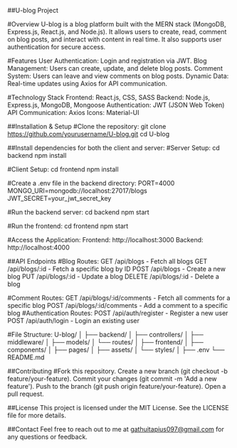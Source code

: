 ##U-blog Project

#Overview
U-blog is a blog platform built with the MERN stack (MongoDB, Express.js, React.js, and Node.js).
It allows users to create, read, comment on blog posts, and interact with content in real time.
It also supports user authentication for secure access.

#Features
User Authentication: Login and registration via JWT.
Blog Management: Users can create, update, and delete blog posts.
Comment System: Users can leave and view comments on blog posts.
Dynamic Data: Real-time updates using Axios for API communication.

#Technology Stack
Frontend: React.js, CSS, SASS
Backend: Node.js, Express.js, MongoDB, Mongoose
Authentication: JWT (JSON Web Token)
API Communication: Axios
Icons: Material-UI

##Installation & Setup
#Clone the repository:
git clone https://github.com/yourusername/U-blog.git
cd U-blog

##Install dependencies for both the client and server:
#Server Setup:
cd backend
npm install

#Client Setup:
cd frontend
npm install

#Create a .env file in the backend directory:
PORT=4000
MONGO_URI=mongodb://localhost:27017/blogs
JWT_SECRET=your_jwt_secret_key

#Run the backend server:
cd backend
npm start

#Run the frontend:
cd frontend
npm start

#Access the Application:
Frontend: http://localhost:3000
Backend: http://localhost:4000

##API Endpoints
#Blog Routes:
GET /api/blogs - Fetch all blogs
GET /api/blogs/:id - Fetch a specific blog by ID
POST /api/blogs - Create a new blog
PUT /api/blogs/:id - Update a blog
DELETE /api/blogs/:id - Delete a blog

#Comment Routes:
GET /api/blogs/:id/comments - Fetch all comments for a specific blog
POST /api/blogs/:id/comments - Add a comment to a specific blog
#Authentication Routes:
POST /api/auth/register - Register a new user
POST /api/auth/login - Login an existing user

#File Structure:
U-blog/
│
├── backend/
│   ├── controllers/
│   ├── middleware/
│   ├── models/
│   └── routes/
│
├── frontend/
│   ├── components/
│   ├── pages/
│   ├── assets/
│   └── styles/
│
├── .env
└── README.md

##Contributing
#Fork this repository.
Create a new branch (git checkout -b feature/your-feature).
Commit your changes (git commit -m 'Add a new feature').
Push to the branch (git push origin feature/your-feature).
Open a pull request.

##License
This project is licensed under the MIT License. See the LICENSE file for more details.

##Contact
Feel free to reach out to me at gathuitapius097@gmail.com for any questions or feedback.
